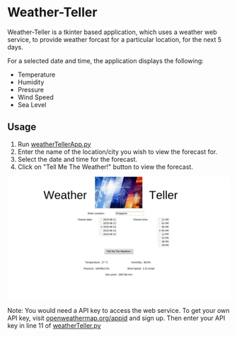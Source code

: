 # Weather-Teller
Weather-Teller is a tkinter based application, which uses a weather web service, to provide weather forcast for a particular location, for the next 5 days. 

For a selected date and time, the application displays the following:
  - Temperature
  - Humidity
  - Pressure
  - Wind Speed
  - Sea Level
 
 ## Usage
 1. Run [weatherTellerApp.py](https://github.com/BhavyaC16/Weather-Teller/blob/master/weatherTellerApp.py)
 2. Enter the name of the location/city you wish to view the forecast for.
 3. Select the date and time for the forecast.
 4. Click on "Tell Me The Weather!" button to view the forecast.
 
 ![Alt text](https://github.com/BhavyaC16/Weather-Teller/blob/master/Sample.jpeg)
 
 Note: You would need a API key to access the web service. To get your own API key, visit [openweathermap.org/appid](http://openweathermap.org/appid) and sign up. Then enter your API key in line 11 of [weatherTeller.py](https://github.com/BhavyaC16/Weather-Teller/blob/master/weatherTeller.py)
